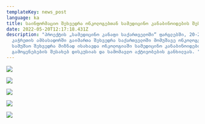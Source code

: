 ```yaml
---
templateKey: news_post
language: ka
title: საინფორმაციო შეხვედრა ონკოლოგებთან სამედიცინო კანაბინოიდების შესახებ
date: 2022-05-20T12:17:18.431Z
description: "პროექტის „სამედიცინო კანაფი საქართველოში“ ფარგლებში, 20-22 მაისს
  კაჭრეთის ამბასადორში გაიმართა შეხვედრა საქართველოში მომუშავე ონკოლოგებთან.
  სამუშაო შეხვედრა მიზნად ისახავდა ონკოლოგიაში სამედიცინო კანაბინოიდების
  გამოყენებების შესახებ დისკუსიას და სამომავლო აქტივობების განხილვას. "
---
```

<div class="image-list">

![](/media/uploads/5c3c33d5-62a2-4324-ae3b-0617535e68b6.jpg)

![](/media/uploads/7bcf9c87-8242-48eb-8182-7b23e168a7cb.jpg)

![](/media/uploads/53dd9740-6c8f-4109-9ff9-d8536720e036.jpg)

![](/media/uploads/2209efe3-f8ae-48c2-a72a-792671993125.jpg)

![](/media/uploads/44d20a92-b16a-42c5-86cb-8c960d467ec1.jpg)

</div>